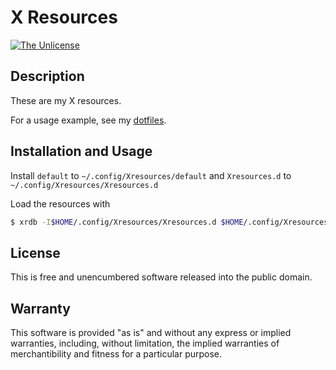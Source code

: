 # X Resources

[![The Unlicense](https://img.shields.io/badge/license-The_Unlicense-red.svg)](./LICENSE.txt)

## Description

These are my X resources.

For a usage example, see my [dotfiles].

[dotfiles]: https://github.com/razor-x/dotfiles

## Installation and Usage

Install `default` to `~/.config/Xresources/default` and
`Xresources.d` to `~/.config/Xresources/Xresources.d`

Load the resources with

```bash
$ xrdb -I$HOME/.config/Xresources/Xresources.d $HOME/.config/Xresources/default
```

## License

This is free and unencumbered software released into the public domain.

## Warranty

This software is provided "as is" and without any express or
implied warranties, including, without limitation, the implied
warranties of merchantibility and fitness for a particular
purpose.
